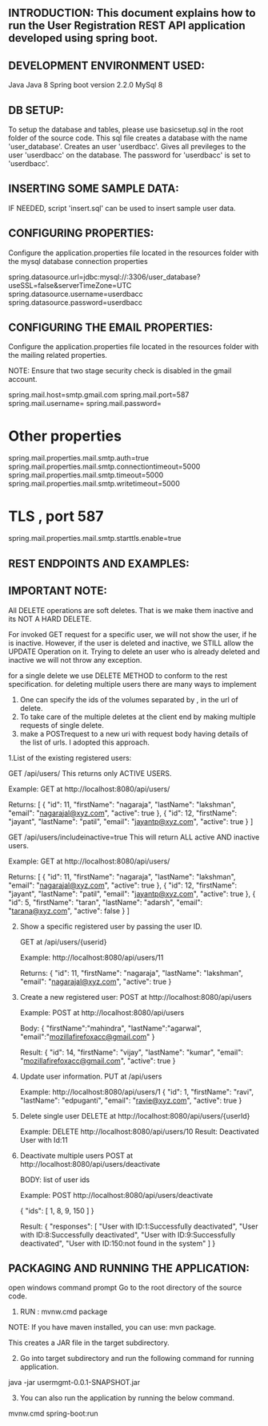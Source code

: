 INTRODUCTION: This document explains how to run the User Registration REST API application developed using spring boot.
-------------


DEVELOPMENT ENVIRONMENT USED:
------------------------
Java Java 8
Spring boot version 2.2.0
MySql 8


DB SETUP:
---------
To setup the database and tables, please use basicsetup.sql in the 
root folder of the source code. This sql file creates a database with the name 'user_database'.
Creates an user 'userdbacc'.
Gives all previleges to the user 'userdbacc' on the database.
The password for 'userdbacc' is set to 'userdbacc'.


INSERTING SOME SAMPLE DATA:
---------------------------

IF NEEDED, script 'insert.sql' can be used to insert sample user data.


CONFIGURING PROPERTIES:
-----------------------
Configure the application.properties file located in the resources folder with the mysql 
database connection properties

spring.datasource.url=jdbc:mysql://<HOSTNAME>:3306/user_database?useSSL=false&serverTimeZone=UTC
spring.datasource.username=userdbacc
spring.datasource.password=userdbacc


CONFIGURING THE EMAIL PROPERTIES:
---------------------------------
Configure the application.properties file located in the resources folder with the mailing 
related properties. 

NOTE: Ensure that two stage security check is disabled in the gmail account.

spring.mail.host=smtp.gmail.com
spring.mail.port=587
spring.mail.username=<youremailaddress>
spring.mail.password=<yourpassword>

# Other properties
spring.mail.properties.mail.smtp.auth=true
spring.mail.properties.mail.smtp.connectiontimeout=5000
spring.mail.properties.mail.smtp.timeout=5000
spring.mail.properties.mail.smtp.writetimeout=5000

# TLS , port 587
spring.mail.properties.mail.smtp.starttls.enable=true


REST ENDPOINTS AND EXAMPLES:
----------------------------
IMPORTANT NOTE: 
--------------
All DELETE operations are soft deletes. That is we make them inactive and its NOT A HARD DELETE.

For invoked GET request for a specific user, we will not show the user, if he is inactive.
However, if the user is deleted and inactive, we STILL allow the UPDATE Operation on it.
Trying to delete an user who is already deleted and inactive we will not throw any exception.


for a single delete we use DELETE METHOD to conform to the rest specification.
for deleting multiple users there are many ways to implement

1) One can specify the ids of the volumes separated by , in the url of delete.
2) To take care of the multiple deletes at the client end by making multiple requests of single delete.
3) make a POSTrequest to a new uri with request body having details of the list of urls. I adopted this approach.

1.List of the existing registered users:

GET /api/users/
This returns only ACTIVE USERS.

Example:
GET at http://localhost:8080/api/users/

Returns:
	[
  	  {
  	      "id": 11,
 	      "firstName": "nagaraja",
    	      "lastName": "lakshman",
  	      "email": "nagarajal@xyz.com",
              "active": true
    },
    {
        "id": 12,
        "firstName": "jayant",
        "lastName": "patil",
        "email": "jayantp@xyz.com",
        "active": true
    }
]


GET /api/users/includeinactive=true
This will return ALL active AND inactive users.

Example:
GET at http://localhost:8080/api/users/

Returns:
	[
  	  {
  	      "id": 11,
 	      "firstName": "nagaraja",
    	      "lastName": "lakshman",
  	      "email": "nagarajal@xyz.com",
              "active": true
    	  },
    	  {
             "id": 12,
      	     "firstName": "jayant",
             "lastName": "patil",
             "email": "jayantp@xyz.com",
             "active": true
    	  },
	  {
   	     "id": 5,
    	     "firstName": "taran",
    	     "lastName": "adarsh",
	     "email": "tarana@xyz.com",
             "active": false
    	 }
	]


2. Show a specific registered user by passing the user ID. 
   

    GET at /api/users/{userid}

    Example:
	http://localhost:8080/api/users/11

    Returns:
	{
 	    "id": 11,
  	    "firstName": "nagaraja",
	    "lastName": "lakshman",
	    "email": "nagarajal@xyz.com",
	    "active": true
	}


3. Create a new registered user:
     POST at http://localhost:8080/api/users
     
     Example:
     POST at http://localhost:8080/api/users

     Body:
	{
	    "firstName":"mahindra",
	    "lastName":"agarwal",
	    "email":"mozillafirefoxacc@gmail.com"
	}

     Result:
	{
  	    "id": 14,
  	    "firstName": "vijay",
  	    "lastName": "kumar",
 	    "email": "mozillafirefoxacc@gmail.com",
  	    "active": true
	}


4. Update user information.
     PUT at /api/users

     Example:
     http://localhost:8080/api/users/1
    	{
   	    "id": 1,
       	    "firstName": "ravi",
    	    "lastName": "edpuganti",
     	    "email": "ravie@xyz.com",
     	    "active": true
   	 }


5. Delete single user
     DELETE at http://localhost:8080/api/users/{userId}

     Example:
		DELETE http://localhost:8080/api/users/10
     Result:
		Deactivated User with Id:11



6. Deactivate multiple users
     POST at  http://localhost:8080/api/users/deactivate

     BODY: list of user ids

     Example:
	POST http://localhost:8080/api/users/deactivate

	{
    	    "ids": [
        	    1,
        	    8,
        	    9,
        	    150
    	         ]
	}

     Result:
	{
    	"responses": [
   	     "User with ID:1:Successfully deactivated",
             "User with ID:8:Successfully deactivated",
    	     "User with ID:9:Successfully deactivated",
   	     "User with ID:150:not found in the system"
    	  ]
	}


PACKAGING AND RUNNING THE APPLICATION:
--------------------------------------

open windows command prompt
Go to the root directory of the source code.

1) RUN : mvnw.cmd package

NOTE: If you have maven installed, you can use: mvn package.

This creates a JAR file in the target subdirectory.

2) Go into target subdirectory and run the following command for running application.

java -jar usermgmt-0.0.1-SNAPSHOT.jar

3) You can also run the application by running the below command.

mvnw.cmd spring-boot:run



